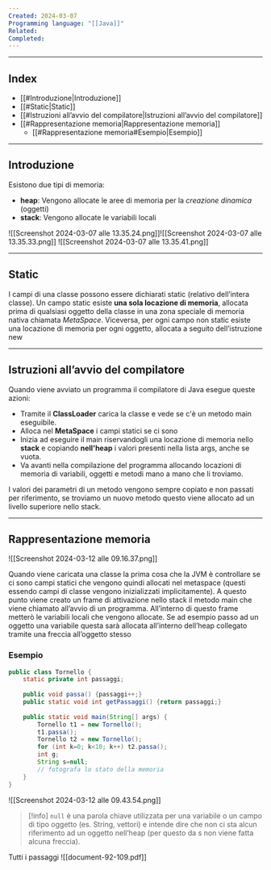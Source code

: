 ```yaml
---
Created: 2024-03-07
Programming language: "[[Java]]"
Related: 
Completed:
---
```

---
## Index

- [[#Introduzione|Introduzione]]
- [[#Static|Static]]
- [[#Istruzioni all’avvio del compilatore|Istruzioni all’avvio del compilatore]]
- [[#Rappresentazione memoria|Rappresentazione memoria]]
	- [[#Rappresentazione memoria#Esempio|Esempio]]

---
## Introduzione
Esistono due tipi di memoria:
- **heap**: Vengono allocate le aree di memoria per la _creazione dinamica_ (oggetti)
- **stack**: Vengono allocate le variabili locali

![[Screenshot 2024-03-07 alle 13.35.24.png]]![[Screenshot 2024-03-07 alle 13.35.33.png]] ![[Screenshot 2024-03-07 alle 13.35.41.png]]

---
## Static
I campi di una classe possono essere dichiarati static (relativo dell’intera classe).
Un campo static esiste **una sola locazione di memoria**, allocata prima di qualsiasi oggetto della classe in una zona speciale di memoria nativa chiamata *MetaSpace*. Viceversa, per ogni campo non static esiste una locazione di memoria per ogni oggetto, allocata a seguito dell’istruzione new

---
## Istruzioni all’avvio del compilatore
Quando viene avviato un programma il compilatore di Java esegue queste azioni:
- Tramite il **ClassLoader** carica la classe e vede se c'è un metodo main eseguibile.
- Alloca nel **MetaSpace** i campi statici se ci sono
- Inizia ad eseguire il main riservandogli una locazione di memoria nello **stack** e copiando **nell'heap** i valori presenti nella lista args, anche se vuota.
- Va avanti nella compilazione del programma allocando locazioni di memoria di variabili, oggetti e metodi mano a mano che li troviamo.

I valori dei parametri di un metodo vengono sempre copiato e non passati per riferimento, se troviamo un nuovo metodo questo viene allocato ad un livello superiore nello stack.

---
## Rappresentazione memoria

![[Screenshot 2024-03-12 alle 09.16.37.png]]

Quando viene caricata una classe la prima cosa che la JVM è controllare se ci sono campi statici che vengono quindi allocati nel metaspace (questi essendo campi di classe vengono inizializzati implicitamente).
A questo punto viene creato un frame di attivazione nello stack il metodo main che viene chiamato all’avvio di un programma. All’interno di questo frame metterò le variabili locali che vengono allocate. Se ad esempio passo ad un oggetto una variabile questa sarà allocata all’interno dell’heap collegato tramite una freccia all’oggetto stesso

### Esempio

```java
public class Tornello {
	static private int passaggi;
	
	public void passa() {passaggi++;}
	public static void int getPassaggi() {return passaggi;}
	
	public static void main(String[] args) {
		Tornello t1 = new Tornello();
		t1.passa();
		Tornello t2 = new Tornello();
		for (int k=0; k<10; k++) t2.passa();
		int g;
		String s=null;
		// fotografa lo stato della memoria
	}
}
```

![[Screenshot 2024-03-12 alle 09.43.54.png]]

>[!info]
>`null` è una parola chiave utilizzata per una variabile o un campo di tipo oggetto (es. String, vettori) e intende dire che non ci sta alcun riferimento ad un oggetto nell’heap (per questo da s non viene fatta alcuna freccia).


Tutti i passaggi
![[document-92-109.pdf]]


